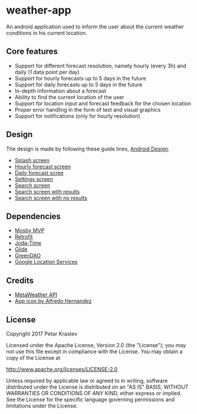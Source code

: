 # weather-app

An android application used to inform the user about the current weather conditions in his current location.

## Core features

* Support for different forecast resolution, namely hourly (every 3h) and daily (1 data point per day)
* Support for hourly forecasts up to 5 days in the future 
* Support for daily forecasts up to 5 days in the future
* In-depth information about a forecast
* Ability to find the current location of the user
* Support for location input and forecast feedback for the chosen location
* Proper error handling in the form of text and visual graphics
* Support for notifications (only for hourly resolution)

## Design

The design is made by following these guide lines, [Android Design](https://developer.android.com/design/index.html).

* [Splash screen](https://user-images.githubusercontent.com/29614239/31318215-52e26a64-ac57-11e7-9704-d9b0a8c6fc69.jpg)
* [Hourly forecast screen](https://user-images.githubusercontent.com/29614239/31318218-5cd76e34-ac57-11e7-9363-aa02e237a59c.jpg)
* [Daily forecast scree](https://user-images.githubusercontent.com/29614239/31318220-6235f512-ac57-11e7-8ff8-fd43faa2dec6.jpg)
* [Settings screen](https://user-images.githubusercontent.com/29614239/31318222-68ac8384-ac57-11e7-8a0f-9d6586f7e15d.jpg)
* [Search screen](https://user-images.githubusercontent.com/29614239/31318224-6fced324-ac57-11e7-8acf-fc9df7413460.jpg)
* [Search screen with results](https://user-images.githubusercontent.com/29614239/31318226-797cb724-ac57-11e7-8594-460244baeabf.jpg)
* [Search screen with no results](https://user-images.githubusercontent.com/29614239/31318227-7cac556c-ac57-11e7-86a1-eba003a7dd1d.jpg)

## Dependencies

* [Mosby MVP](http://hannesdorfmann.com/mosby/)
* [Retrofit](http://square.github.io/retrofit/)
* [Joda-Time](http://www.joda.org/joda-time/)
* [Glide](http://bumptech.github.io/glide/)
* [GreenDAO](http://greenrobot.org/greendao/)
* [Google Location Services](https://developer.android.com/training/location/index.html)

## Credits

* [MetaWeather API](https://www.metaweather.com/)
* [App icon by Alfredo Hernandez](https://www.flaticon.com/authors/alfredo-hernandez)

## License

   Copyright 2017 Petar Krastev

   Licensed under the Apache License, Version 2.0 (the "License");
   you may not use this file except in compliance with the License.
   You may obtain a copy of the License at

   http://www.apache.org/licenses/LICENSE-2.0

   Unless required by applicable law or agreed to in writing, software
   distributed under the License is distributed on an "AS IS" BASIS,
   WITHOUT WARRANTIES OR CONDITIONS OF ANY KIND, either express or implied.
   See the License for the specific language governing permissions and
   limitations under the License.
